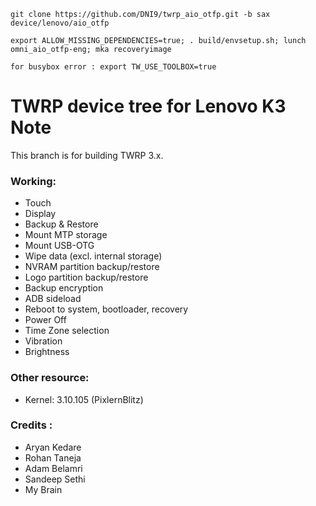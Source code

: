 `git clone https://github.com/DNI9/twrp_aio_otfp.git -b sax device/lenovo/aio_otfp`

`export ALLOW_MISSING_DEPENDENCIES=true; . build/envsetup.sh; lunch omni_aio_otfp-eng; mka recoveryimage`

`for busybox error : export TW_USE_TOOLBOX=true`

TWRP device tree for Lenovo K3 Note
==============

This branch is for building TWRP 3.x.

### Working:
  - Touch
  - Display
  - Backup & Restore
  - Mount MTP storage
  - Mount USB-OTG
  - Wipe data (excl. internal storage)
  - NVRAM partition backup/restore
  - Logo partition backup/restore
  - Backup encryption
  - ADB sideload
  - Reboot to system, bootloader, recovery
  - Power Off
  - Time Zone selection
  - Vibration
  - Brightness

### Other resource:
  - Kernel: 3.10.105 (PixlernBlitz)

### Credits :
  - Aryan Kedare
  - Rohan Taneja
  - Adam Belamri
  - Sandeep Sethi
  - My Brain
